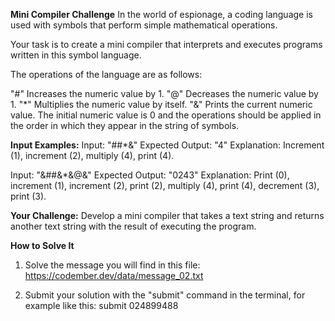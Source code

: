 **Mini Compiler Challenge**
In the world of espionage, a coding language is used with symbols that perform simple mathematical operations.

Your task is to create a mini compiler that interprets and executes programs written in this symbol language.

The operations of the language are as follows:

"#" Increases the numeric value by 1.
"@" Decreases the numeric value by 1.
"\*" Multiplies the numeric value by itself.
"&" Prints the current numeric value.
The initial numeric value is 0 and the operations should be applied in the order in which they appear in the string of symbols.

**Input Examples:**
Input: "##\*&"
Expected Output: "4"
Explanation: Increment (1), increment (2), multiply (4), print (4).

Input: "&##&\*&@&"
Expected Output: "0243"
Explanation: Print (0), increment (1), increment (2), print (2), multiply (4), print (4), decrement (3), print (3).

**Your Challenge:**
Develop a mini compiler that takes a text string and returns another text string with the result of executing the program.

**How to Solve It**

1. Solve the message you will find in this file: https://codember.dev/data/message_02.txt

2. Submit your solution with the "submit" command in the terminal, for example like this:
   submit 024899488
